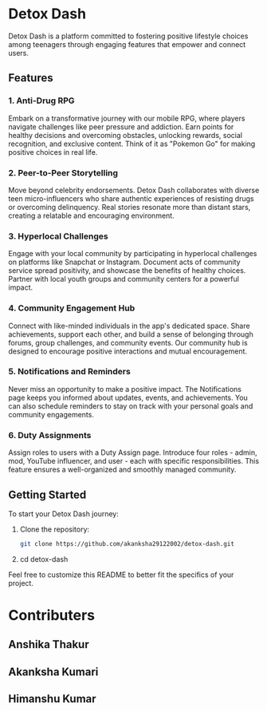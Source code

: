# Detox Dash
Detox Dash is a platform committed to fostering positive lifestyle choices among teenagers through engaging features that empower and connect users.

## Features
### 1. Anti-Drug RPG
Embark on a transformative journey with our mobile RPG, where players navigate challenges like peer pressure and addiction. Earn points for healthy decisions and overcoming obstacles, unlocking rewards, social recognition, and exclusive content. Think of it as "Pokemon Go" for making positive choices in real life.

### 2. Peer-to-Peer Storytelling
Move beyond celebrity endorsements. Detox Dash collaborates with diverse teen micro-influencers who share authentic experiences of resisting drugs or overcoming delinquency. Real stories resonate more than distant stars, creating a relatable and encouraging environment.

### 3. Hyperlocal Challenges
Engage with your local community by participating in hyperlocal challenges on platforms like Snapchat or Instagram. Document acts of community service spread positivity, and showcase the benefits of healthy choices. Partner with local youth groups and community centers for a powerful impact.

### 4. Community Engagement Hub
Connect with like-minded individuals in the app's dedicated space. Share achievements, support each other, and build a sense of belonging through forums, group challenges, and community events. Our community hub is designed to encourage positive interactions and mutual encouragement.

### 5. Notifications and Reminders
Never miss an opportunity to make a positive impact. The Notifications page keeps you informed about updates, events, and achievements. You can also schedule reminders to stay on track with your personal goals and community engagements.

### 6. Duty Assignments
Assign roles to users with a Duty Assign page. Introduce four roles - admin, mod, YouTube influencer, and user - each with specific responsibilities. This feature ensures a well-organized and smoothly managed community.

## Getting Started

To start your Detox Dash journey:
1. Clone the repository:
   ```bash
   git clone https://github.com/akanksha29122002/detox-dash.git
2. cd detox-dash


Feel free to customize this README to better fit the specifics of your project.


# Contributers
 ## Anshika Thakur
 ## Akanksha Kumari 
 ## Himanshu Kumar
